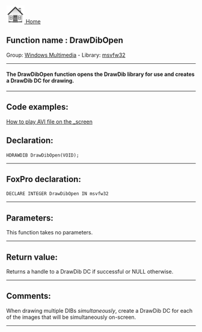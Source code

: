 [<img src="../../images/home.png"> Home ](https://github.com/VFPX/Win32API)  

## Function name : DrawDibOpen
Group: [Windows Multimedia](../../functions_group.md#Windows_Multimedia)  -  Library: [msvfw32](../../../libraries.md#msvfw32)  
***  


#### The DrawDibOpen function opens the DrawDib library for use and creates a DrawDib DC for drawing.
***  


## Code examples:
[How to play AVI file on the _screen](../../samples/sample_430.md)  

## Declaration:
```foxpro  
HDRAWDIB DrawDibOpen(VOID);  
```  
***  


## FoxPro declaration:
```foxpro  
DECLARE INTEGER DrawDibOpen IN msvfw32  
```  
***  


## Parameters:
This function takes no parameters.  
***  


## Return value:
Returns a handle to a DrawDib DC if successful or NULL otherwise.  
***  


## Comments:
When drawing multiple DIBs <Em>simultaneously</Em>, create a DrawDib DC for each of the images that will be simultaneously on-screen.  
  
***  

